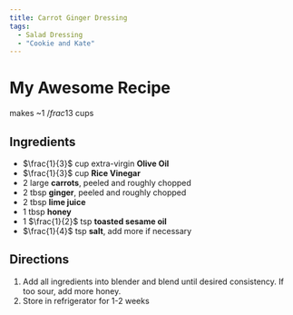 ```yaml
---
title: Carrot Ginger Dressing
tags:
  - Salad Dressing
  - "Cookie and Kate"
---
```


# My Awesome Recipe

makes ~1 $/frac{1}{3}$ cups

## Ingredients
- $\frac{1}{3}$ cup extra-virgin **Olive Oil**
- $\frac{1}{3}$ cup **Rice Vinegar**
- 2 large **carrots**, peeled and roughly chopped
- 2 tbsp **ginger**, peeled and roughly chopped
- 2 tbsp **lime juice**
- 1 tbsp **honey**
- 1 $\frac{1}{2}$ tsp **toasted sesame oil**
- $\frac{1}{4}$ tsp **salt**, add more if necessary

## Directions
1. Add all ingredients into blender and blend until desired consistency. If too sour, add more honey.
2. Store in refrigerator for 1-2 weeks
